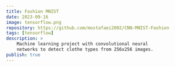 ```yaml
---
title: Fashion MNIST
date: 2023-09-16
image: tensorflow.png
repository: https://github.com/mostafaei2002/CNN-MNIST-Fashion
tags: [tensorflow]
description: >
    Machine learning project with convolutional neural
    networks to detect clothe types from 256x256 images.
publish: true
---
```

